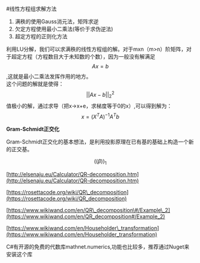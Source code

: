 #线性方程组求解方法
1. 满秩的使用Gauss消元法，矩阵求逆
2. 欠定方程使用最小二乘法\(等价于求伪逆法\)
3. 超定方程的正则化方法

利用LU分解，我们可以求满秩的线性方程组的解。对于mxn（m&gt;n）阶矩阵，对于超定方程（方程数目大于未知数的个数），因为一般没有解满足$$Ax=b$$,这就是最小二乘法发挥作用的地方。  
这个问题的解就是使得： $$||Ax-b||_{2}^{2}$$值极小的解，通过求导（把x-&gt;x+e，求梯度等于0的x）,可以得到解为：$$x = (X^{T}A)^{-1}A^{T}b$$

**Gram-Schmidt正交化**

Gram-Schmidt正交化的基本想法，是利用投影原理在已有基的基础上构造一个新的正交基。

$$((\beta ))_{1}$$

[http://elsenaju.eu/Calculator/QR-decomposition.htm](http://elsenaju.eu/Calculator/QR-decomposition.htm)

[https://rosettacode.org/wiki/QR\_decomposition](https://rosettacode.org/wiki/QR_decomposition)

[https://www.wikiwand.com/en/QR\_decomposition\#/Example\_2](https://www.wikiwand.com/en/QR_decomposition#/Example_2)

[https://www.wikiwand.com/en/Householder\_transformation](https://www.wikiwand.com/en/Householder_transformation)

C\#有开源的免费的代数库mathnet.numerics,功能也比较多，推荐通过Nuget来安装这个库

